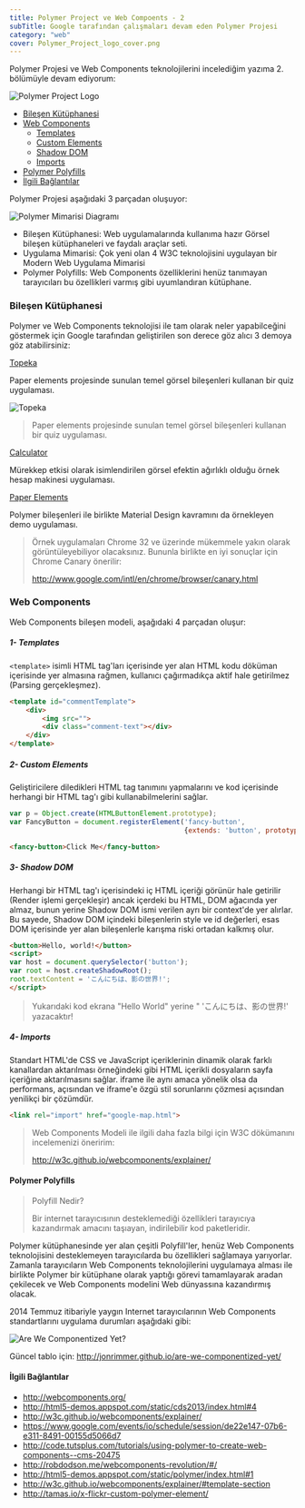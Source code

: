 ```yaml
---
title: Polymer Project ve Web Compoents - 2
subTitle: Google tarafından çalışmaları devam eden Polymer Projesi
category: "web"
cover: Polymer_Project_logo_cover.png
---
```


Polymer Projesi ve Web Components teknolojilerini incelediğim yazıma 2. bölümüyle devam ediyorum:

![Polymer Project Logo](./Polymer_Project_logo.png)

- [Bileşen Kütüphanesi](#bilesen-kutuphanesi)
- [Web Components](#web-components)
  - [Templates](#templates)
  - [Custom Elements](#custom-elements)
  - [Shadow DOM](#shadow-dom)
  - [Imports](#imports)
- [Polymer Polyfills](#polymer-polyfills)
- [İlgili Bağlantılar](#ilgili-baglantilar)

Polymer Projesi aşağıdaki 3 parçadan oluşuyor:

![Polymer Mimarisi Diagramı](./architecture-diagram.png)

 - Bileşen Kütüphanesi: Web uygulamalarında kullanıma hazır Görsel bileşen kütüphaneleri ve faydalı araçlar seti.
 - Uygulama Mimarisi: Çok yeni olan 4 W3C teknolojisini uygulayan bir Modern Web Uygulama Mimarisi
 - Polymer Polyfills: Web Components özelliklerini henüz tanımayan tarayıcıları bu özellikleri varmış gibi uyumlandıran kütüphane.


<a name="bilesen-kutuphanesi"></a>
### Bileşen Kütüphanesi

Polymer ve Web Components teknolojisi ile tam olarak neler yapabilceğini göstermek için Google tarafından geliştirilen son derece göz alıcı 3 demoya göz atabilirsiniz:

[Topeka](https://github.com/googlearchive/topeka)

Paper elements projesinde sunulan temel görsel bileşenleri kullanan bir quiz uygulaması.

![Topeka](./topeka_square.png)
> Paper elements projesinde sunulan temel görsel bileşenleri kullanan bir quiz uygulaması.

[Calculator](https://github.com/googlearchive/paper-calculator/blob/master/demo.html)

Mürekkep etkisi olarak isimlendirilen görsel efektin ağırlıklı olduğu örnek hesap makinesi uygulaması.

[Paper Elements](https://www.webcomponents.org/collection/polymerelements/paper-elements)

Polymer bileşenleri ile birlikte Material Design kavramını da örnekleyen demo uygulaması.

> Örnek uygulamaları Chrome 32 ve üzerinde mükemmele yakın olarak görüntüleyebiliyor olacaksınız. Bununla birlikte en iyi sonuçlar için Chrome Canary önerilir:
>  
>   http://www.google.com/intl/en/chrome/browser/canary.html

<a name="web-components"></a>
### Web Components

Web Components bileşen modeli, aşağıdaki 4 parçadan oluşur:

<a name="templates"></a>
##### 1- Templates

`<template>` isimli HTML tag'ları içerisinde yer alan HTML kodu döküman içerisinde yer almasına rağmen, kullanıcı çağırmadıkça aktif hale getirilmez (Parsing gerçekleşmez). 

```html
<template id="commentTemplate">
    <div>
        <img src="">
        <div class="comment-text"></div>
    </div>
</template>
```

<a name="custom-elements"></a>
##### 2- Custom Elements

Geliştiricilere diledikleri HTML tag tanımını yapmalarını ve kod içerisinde herhangi bir HTML tag'ı gibi kullanabilmelerini sağlar.

```js
var p = Object.create(HTMLButtonElement.prototype);
var FancyButton = document.registerElement('fancy-button',
                                           {extends: 'button', prototype: p});

```


```html
<fancy-button>Click Me</fancy-button>
```
<a name="shadow-dom"></a>
##### 3- Shadow DOM

Herhangi bir HTML tag'ı içerisindeki iç HTML içeriği görünür hale getirilir (Render işlemi gerçekleşir) ancak içerdeki bu HTML, DOM ağacında yer almaz, bunun yerine Shadow DOM ismi verilen ayrı bir context'de yer alırlar. Bu sayede, Shadow DOM içindeki bileşenlerin style ve id değerleri, esas DOM içerisinde yer alan bileşenlerle karışma riski ortadan kalkmış olur.

```html
<button>Hello, world!</button>
<script>
var host = document.querySelector('button');
var root = host.createShadowRoot();
root.textContent = 'こんにちは、影の世界!';
</script>
```

> Yukarıdaki kod ekrana "Hello World" yerine " 'こんにちは、影の世界!' yazacaktır!

<a name="imports"></a>
##### 4- Imports

Standart HTML'de CSS ve JavaScript içeriklerinin dinamik olarak farklı kanallardan aktarılması örneğindeki gibi HTML içerikli dosyaların sayfa içeriğine aktarılmasını sağlar. iframe ile aynı amaca yönelik olsa da performans, açısından ve iframe'e özgü stil sorunlarını çözmesi açısından yenilikçi bir çözümdür. 

```html
<link rel="import" href="google-map.html">
```

> Web Components Modeli ile ilgili daha fazla bilgi için W3C dökümanını incelemenizi öneririm:
>  
>  http://w3c.github.io/webcomponents/explainer/

<a name="polymer-polyfills"></a>
#### Polymer Polyfills

> Polyfill Nedir?
>
>  Bir internet tarayıcısının desteklemediği özellikleri tarayıcıya kazandırmak amacını taşıayan, indirilebilir kod paketleridir.

Polymer kütüphanesinde yer alan çeşitli Polyfill'ler, henüz Web Components teknolojisini desteklemeyen tarayıcılarda bu özellikleri sağlamaya yarıyorlar. Zamanla tarayıcıların Web Components teknolojilerini uygulamaya alması ile birlikte Polymer bir kütüphane olarak yaptığı görevi tamamlayarak aradan çekilecek ve Web Components modelini Web dünyassına kazandırmış olacak. 

2014 Temmuz itibariyle yaygın Internet tarayıcılarının Web Components standartlarını uygulama durumları aşağıdaki gibi:

![Are We Componentized Yet?](./Are_We_Componentized_Yet.png)

Güncel tablo için: http://jonrimmer.github.io/are-we-componentized-yet/

<a name="ilgili-baglantilar"></a>
#### İlgili Bağlantılar

- http://webcomponents.org/
- http://html5-demos.appspot.com/static/cds2013/index.html#4
- http://w3c.github.io/webcomponents/explainer/
- https://www.google.com/events/io/schedule/session/de22e147-07b6-e311-8491-00155d5066d7
- http://code.tutsplus.com/tutorials/using-polymer-to-create-web-components--cms-20475
- http://robdodson.me/webcomponents-revolution/#/
- http://html5-demos.appspot.com/static/polymer/index.html#1
- http://w3c.github.io/webcomponents/explainer/#template-section
- http://tamas.io/x-flickr-custom-polymer-element/
